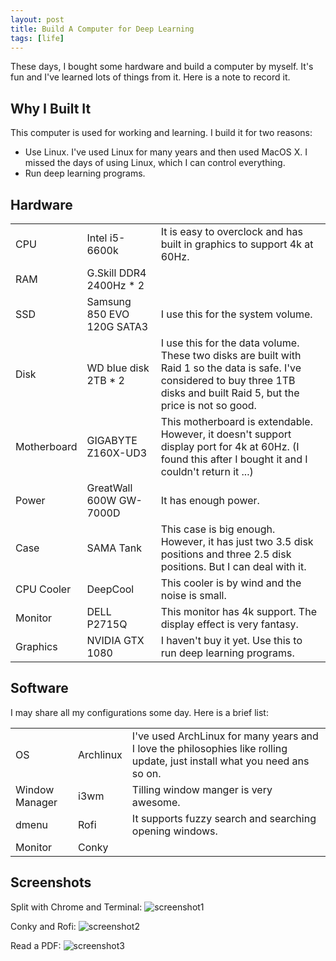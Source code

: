 ```yaml
---
layout: post
title: Build A Computer for Deep Learning
tags: [life]
---
```


These days, I bought some hardware and build a computer by myself. It's fun and I've learned lots of things from it. Here is a note to record it.

Why I Built It
----------------

This computer is used for working and learning. I build it for two reasons:

* Use Linux. I've used Linux for many years and then used MacOS X. I missed the days of using Linux, which I can control everything.
* Run deep learning programs.


Hardware
---------------

<table> <tr><td>CPU</td> <td>Intel i5-6600k</td> <td>It is easy to overclock and has built in graphics to support 4k at 60Hz.</td></tr>


<tr><td>RAM</td> <td>G.Skill DDR4 2400Hz * 2</td> <td></td></tr>

<tr><td>SSD</td> <td>Samsung 850 EVO 120G SATA3</td> <td>I use this for the system volume.</td></tr>

<tr><td>Disk</td> <td>WD blue disk 2TB * 2</td> <td>I use this for the data volume. These two disks are built with Raid 1 so the data is safe. I've considered to buy three 1TB disks and built Raid 5, but the price is not so good.</td></tr>

<tr><td>Motherboard</td> <td>GIGABYTE Z160X-UD3</td> <td>This motherboard is extendable. However, it doesn't support display port for 4k at 60Hz. (I found this after I bought it and I couldn't return it ...)</td></tr>

<tr><td>Power</td> <td>GreatWall 600W GW-7000D</td> <td>It has enough power.</td></tr>

<tr><td>Case</td> <td>SAMA Tank</td> <td>This case is big enough. However, it has just two 3.5 disk positions and three 2.5 disk positions. But I can deal with it.</td></tr>

<tr><td>CPU Cooler</td> <td>DeepCool</td> <td>This cooler is by wind and the noise is small.</td></tr>

<tr><td>Monitor</td> <td>DELL P2715Q</td> <td>This monitor has 4k support. The display effect is very fantasy.</td></tr>

<tr><td>Graphics</td> <td>NVIDIA GTX 1080</td> <td>I haven't buy it yet. Use this to run deep learning programs.</td></tr>
</table>


Software
------------------

I may share all my configurations some day. Here is a brief list:

<table>
<tr><td>OS</td> <td>Archlinux</td> <td>I've used ArchLinux for many years and I love the philosophies like rolling update, just install what you need ans so on.</td></tr>
<tr><td>Window Manager</td> <td>i3wm</td> <td>Tilling window manger is very awesome.</td> </tr>
<tr><td>dmenu</td> <td>Rofi</td> <td>It supports fuzzy search and searching opening windows.</td></tr>
<tr><td>Monitor</td> <td>Conky</td> <td></td></tr>
</table>


Screenshots
------------------

Split with Chrome and Terminal:
![screenshot1](/static/images/2016-06-19-Build-A-Computer-For-Deep-Learning/screenshot1.png)

Conky and Rofi:
![screenshot2](/static/images/2016-06-19-Build-A-Computer-For-Deep-Learning/screenshot2.png)

Read a PDF:
![screenshot3](/static/images/2016-06-19-Build-A-Computer-For-Deep-Learning/screenshot3.png)
